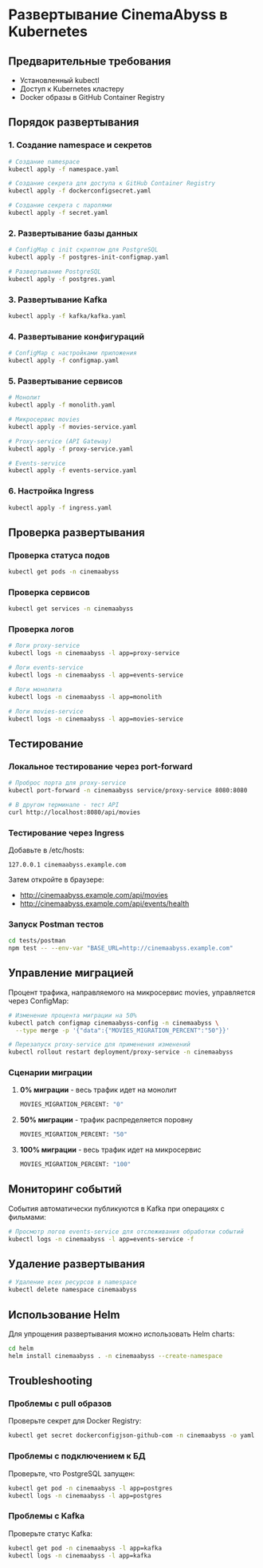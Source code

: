 # Развертывание CinemaAbyss в Kubernetes

## Предварительные требования

- Установленный kubectl
- Доступ к Kubernetes кластеру
- Docker образы в GitHub Container Registry

## Порядок развертывания

### 1. Создание namespace и секретов

```bash
# Создание namespace
kubectl apply -f namespace.yaml

# Создание секрета для доступа к GitHub Container Registry
kubectl apply -f dockerconfigsecret.yaml

# Создание секрета с паролями
kubectl apply -f secret.yaml
```

### 2. Развертывание базы данных

```bash
# ConfigMap с init скриптом для PostgreSQL
kubectl apply -f postgres-init-configmap.yaml

# Развертывание PostgreSQL
kubectl apply -f postgres.yaml
```

### 3. Развертывание Kafka

```bash
kubectl apply -f kafka/kafka.yaml
```

### 4. Развертывание конфигураций

```bash
# ConfigMap с настройками приложения
kubectl apply -f configmap.yaml
```

### 5. Развертывание сервисов

```bash
# Монолит
kubectl apply -f monolith.yaml

# Микросервис movies
kubectl apply -f movies-service.yaml

# Proxy-service (API Gateway)
kubectl apply -f proxy-service.yaml

# Events-service
kubectl apply -f events-service.yaml
```

### 6. Настройка Ingress

```bash
kubectl apply -f ingress.yaml
```

## Проверка развертывания

### Проверка статуса подов

```bash
kubectl get pods -n cinemaabyss
```

### Проверка сервисов

```bash
kubectl get services -n cinemaabyss
```

### Проверка логов

```bash
# Логи proxy-service
kubectl logs -n cinemaabyss -l app=proxy-service

# Логи events-service
kubectl logs -n cinemaabyss -l app=events-service

# Логи монолита
kubectl logs -n cinemaabyss -l app=monolith

# Логи movies-service
kubectl logs -n cinemaabyss -l app=movies-service
```

## Тестирование

### Локальное тестирование через port-forward

```bash
# Проброс порта для proxy-service
kubectl port-forward -n cinemaabyss service/proxy-service 8080:8080

# В другом терминале - тест API
curl http://localhost:8080/api/movies
```

### Тестирование через Ingress

Добавьте в /etc/hosts:
```
127.0.0.1 cinemaabyss.example.com
```

Затем откройте в браузере:
- http://cinemaabyss.example.com/api/movies
- http://cinemaabyss.example.com/api/events/health

### Запуск Postman тестов

```bash
cd tests/postman
npm test -- --env-var "BASE_URL=http://cinemaabyss.example.com"
```

## Управление миграцией

Процент трафика, направляемого на микросервис movies, управляется через ConfigMap:

```bash
# Изменение процента миграции на 50%
kubectl patch configmap cinemaabyss-config -n cinemaabyss \
  --type merge -p '{"data":{"MOVIES_MIGRATION_PERCENT":"50"}}'

# Перезапуск proxy-service для применения изменений
kubectl rollout restart deployment/proxy-service -n cinemaabyss
```

### Сценарии миграции

1. **0% миграции** - весь трафик идет на монолит
   ```bash
   MOVIES_MIGRATION_PERCENT: "0"
   ```

2. **50% миграции** - трафик распределяется поровну
   ```bash
   MOVIES_MIGRATION_PERCENT: "50"
   ```

3. **100% миграции** - весь трафик идет на микросервис
   ```bash
   MOVIES_MIGRATION_PERCENT: "100"
   ```

## Мониторинг событий

События автоматически публикуются в Kafka при операциях с фильмами:

```bash
# Просмотр логов events-service для отслеживания обработки событий
kubectl logs -n cinemaabyss -l app=events-service -f
```

## Удаление развертывания

```bash
# Удаление всех ресурсов в namespace
kubectl delete namespace cinemaabyss
```

## Использование Helm

Для упрощения развертывания можно использовать Helm charts:

```bash
cd helm
helm install cinemaabyss . -n cinemaabyss --create-namespace
```

## Troubleshooting

### Проблемы с pull образов

Проверьте секрет для Docker Registry:
```bash
kubectl get secret dockerconfigjson-github-com -n cinemaabyss -o yaml
```

### Проблемы с подключением к БД

Проверьте, что PostgreSQL запущен:
```bash
kubectl get pod -n cinemaabyss -l app=postgres
kubectl logs -n cinemaabyss -l app=postgres
```

### Проблемы с Kafka

Проверьте статус Kafka:
```bash
kubectl get pod -n cinemaabyss -l app=kafka
kubectl logs -n cinemaabyss -l app=kafka
